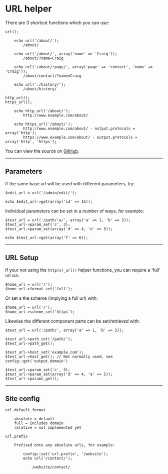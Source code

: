 
# URL helper

There are 3 shortcut functions which you can use:

	url();

		echo url('/about/');
			/about/

		echo url('/about/', array('name' => 'Craig'));
			/about/?name=Craig

		echo url('/about/:page/', array('page' => 'contact', 'name' => 'Craig'));
			/about/contact/?name=Craig

		echo url('./history/');
			/about/history/

	http_url();
	https_url();

		echo http_url('/about/');
			http://www.example.com/about/

		echo https_url('/about/');
			http://www.example.com/about/ - output.protocols = array('http');
			https://www.example.com/about/ - output.protocols = array('http', 'https');

You can view the source on [GitHub](https://github.com/craigfrancis/framework/blob/master/framework/0.1/library/class/url.php).

---

## Parameters

If the same base url will be used with different parameters, try:

	$edit_url = url('/admin/edit/');

	echo $edit_url->get(array('id' => 15));

Individual parameters can be set in a number of ways, for example:

	$test_url = url('/path/:a/', array('a' => 1, 'b' => 2));
	$test_url->param_set('c', 3);
	$test_url->param_set(array('d' => 4, 'e' => 5));

	echo $test_url->get(array('f' => 6));

---

## URL Setup

If your not using the `http(s)_url()` helper functions, you can require a 'full' url via:

	$home_url = url('/');
	$home_url->format_set('full');

Or set a the scheme (implying a full url) with:

	$home_url = url('/');
	$home_url->scheme_set('https');

Likewise the different component parts can be set/retrieved with:

	$test_url = url('/path/', array('a' => 1, 'b' => 2));

	$test_url->path_set('/path/');
	$test_url->path_get();

	$test_url->host_set('example.com');
	$test_url->host_get(); // Not normally used, see config::get('output.domain')

	$test_url->param_set('c', 3);
	$test_url->param_set(array('d' => 4, 'e' => 5));
	$test_url->params_get();

---

## Site config

	url.default_format

		absolute = default
		full = includes domain
		relative = not implemented yet

	url.prefix

		Prefixed onto any absolute urls, for example:

			config::set('url.prefix', '/website');
			echo url('/contact/');

				/website/contact/

